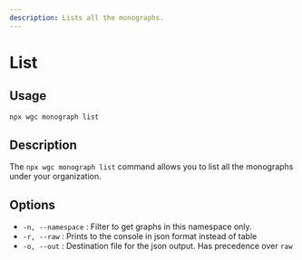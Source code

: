 ```yaml
---
description: Lists all the monographs.
---
```


# List

## Usage

```bash
npx wgc monograph list
```

## Description

The `npx wgc monograph list` command allows you to list all the monographs under your organization.

## Options

* `-n, --namespace` : Filter to get graphs in this namespace only.
* `-r, --raw` : Prints to the console in json format instead of table
* `-o, --out` : Destination file for the json output. Has precedence over `raw`
